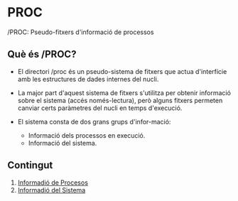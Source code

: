 # PROC

/PROC: Pseudo-fitxers d'informació de processos

## Què és /PROC?

- El directori /proc és un pseudo-sistema de fitxers que actua d'interfície amb les estructures de dades internes del nucli.

- La major part d'aquest sistema de fitxers s'utilitza per obtenir informació sobre el sistema (accés només-lectura), però alguns fitxers permeten canviar certs paràmetres del nucli en temps d'execució.

- El sistema consta de dos grans grups d'infor-mació:
	- Informació dels processos en execució.
	- Informació del sistema.


## Contingut

1. [Informadió de Procesos](./PROC-Info-Processos.md)
2. [Informadió del Sistema](./PROC-Info-Sistema.md)
